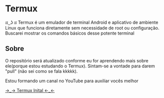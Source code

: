 # Termux
ಡ⁠ ͜⁠ ⁠ʖ⁠ ⁠ಡ 
Termux é um emulador de terminal Android e aplicativo de ambiente Linux que funciona diretamente sem necessidade de root ou configuração. Buscarei mostrar os comandos básicos desse potente terminal 

## Sobre

O repositório será atualizado conforme eu for aprendendo mais sobre ele(porque estou estudando o Termux). Sintam-se a vontade para darem "pull" (não sei como se fala kkkkk).

<p>Estou formando um canal no YouTube para auxiliar vocês melhor </p>
<a href="https://youtube.com/playlist?list=PLP0nlknc0doLCqufOXgRA_QxWaKLBA6YY">→⁠_⁠→ Termux Inital ←⁠_⁠←</a>
